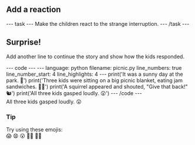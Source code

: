 <h2 class="c-project-heading--task">Add a reaction</h2>
--- task ---
Make the children react to the strange interruption.
--- /task ---

<h2 class="c-project-heading--explainer">Surprise!</h2>

Add another line to continue the story and show how the kids responded.

<div class="c-project-code">
--- code ---
---
language: python
filename: picnic.py
line_numbers: true
line_number_start: 4
line_highlights: 4
---
print('It was a sunny day at the park. 🌳')
print('Three kids were sitting on a big picnic blanket, eating jam sandwiches. 🧺🥪')
print('A squirrel appeared and shouted, "Give that back!" 🐿️')
print('All three kids gasped loudly. 😲')
--- /code ---
</div>

<div class="c-project-output">
All three kids gasped loudly. 😲
</div>

<div class="c-project-callout c-project-callout--tip">

### Tip

Try using these emojis:<br />
😱 😧 😮 🏃‍♂️ 🏃‍♀️

</div>
